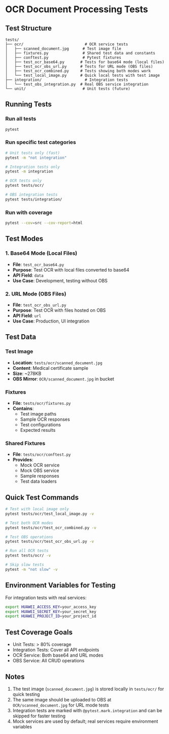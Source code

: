 # OCR Document Processing Tests

## Test Structure

```
tests/
├── ocr/                           # OCR service tests
│   ├── scanned_document.jpg      # Test image file
│   ├── fixtures.py               # Shared test data and constants
│   ├── conftest.py               # Pytest fixtures
│   ├── test_ocr_base64.py       # Tests for base64 mode (local files)
│   ├── test_ocr_obs_url.py      # Tests for URL mode (OBS files)
│   ├── test_ocr_combined.py     # Tests showing both modes work
│   └── test_local_image.py      # Quick local tests with test image
├── integration/                   # Integration tests
│   └── test_obs_integration.py  # Real OBS service integration
└── unit/                         # Unit tests (future)
```

## Running Tests

### Run all tests
```bash
pytest
```

### Run specific test categories
```bash
# Unit tests only (fast)
pytest -m "not integration"

# Integration tests only
pytest -m integration

# OCR tests only
pytest tests/ocr/

# OBS integration tests
pytest tests/integration/
```

### Run with coverage
```bash
pytest --cov=src --cov-report=html
```

## Test Modes

### 1. Base64 Mode (Local Files)
- **File**: `test_ocr_base64.py`
- **Purpose**: Test OCR with local files converted to base64
- **API Field**: `data`
- **Use Case**: Development, testing without OBS

### 2. URL Mode (OBS Files)
- **File**: `test_ocr_obs_url.py`
- **Purpose**: Test OCR with files hosted on OBS
- **API Field**: `url`
- **Use Case**: Production, UI integration

## Test Data

### Test Image
- **Location**: `tests/ocr/scanned_document.jpg`
- **Content**: Medical certificate sample
- **Size**: ~278KB
- **OBS Mirror**: `OCR/scanned_document.jpg` in bucket

### Fixtures
- **File**: `tests/ocr/fixtures.py`
- **Contains**:
  - Test image paths
  - Sample OCR responses
  - Test configurations
  - Expected results

### Shared Fixtures
- **File**: `tests/ocr/conftest.py`
- **Provides**:
  - Mock OCR service
  - Mock OBS service
  - Sample responses
  - Test data loaders

## Quick Test Commands

```bash
# Test with local image only
pytest tests/ocr/test_local_image.py -v

# Test both OCR modes
pytest tests/ocr/test_ocr_combined.py -v

# Test OBS operations
pytest tests/ocr/test_ocr_obs_url.py -v

# Run all OCR tests
pytest tests/ocr/ -v

# Skip slow tests
pytest -m "not slow" -v
```

## Environment Variables for Testing

For integration tests with real services:
```bash
export HUAWEI_ACCESS_KEY=your_access_key
export HUAWEI_SECRET_KEY=your_secret_key
export HUAWEI_PROJECT_ID=your_project_id
```

## Test Coverage Goals

- Unit Tests: > 80% coverage
- Integration Tests: Cover all API endpoints
- OCR Service: Both base64 and URL modes
- OBS Service: All CRUD operations

## Notes

1. The test image (`scanned_document.jpg`) is stored locally in `tests/ocr/` for quick testing
2. The same image should be uploaded to OBS at `OCR/scanned_document.jpg` for URL mode tests
3. Integration tests are marked with `@pytest.mark.integration` and can be skipped for faster testing
4. Mock services are used by default; real services require environment variables